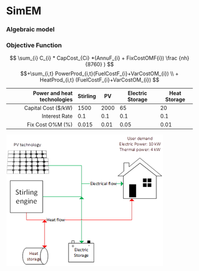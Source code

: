 # SimEM
### Algebraic model
### Objective Function

$$ \sum_{i} C_{i} * CapCost_{Ci} *(AnnuF_{i} + FixCostOMF{i}) \frac {nh}{8760} ) $$
$$+\sum_{i,t} PowerProd_{i,t}(FuelCostF_{i}+VarCostOM_{i}) \\ + HeatProd_{i,t} (FuelCostF_{i}+VarCostOM_{i})  $$

| Power and heat technologies | Stirling | PV       | Electric Storage| Heat Storage | 
|-----:                       |----------| -------- | -------------   |--------------|
|     Capital Cost ($/kW)     |      1500| 2000     |   65            | 20           |
|     Interest Rate           |      0.1 | 0.1      |   0.1           | 0.1          |
|     Fix Cost O%M (%)        |     0.015| 0.01     |   0.05          | 0.01         |

![Alt text](image.png)
